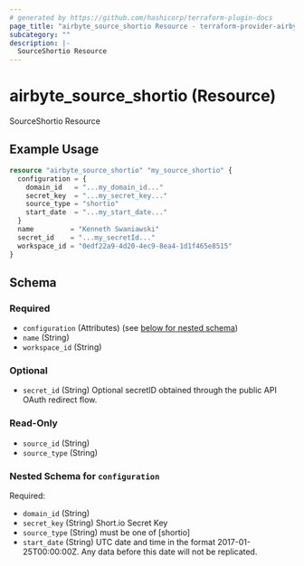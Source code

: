 ```yaml
---
# generated by https://github.com/hashicorp/terraform-plugin-docs
page_title: "airbyte_source_shortio Resource - terraform-provider-airbyte"
subcategory: ""
description: |-
  SourceShortio Resource
---
```


# airbyte_source_shortio (Resource)

SourceShortio Resource

## Example Usage

```terraform
resource "airbyte_source_shortio" "my_source_shortio" {
  configuration = {
    domain_id   = "...my_domain_id..."
    secret_key  = "...my_secret_key..."
    source_type = "shortio"
    start_date  = "...my_start_date..."
  }
  name         = "Kenneth Swaniawski"
  secret_id    = "...my_secretId..."
  workspace_id = "0edf22a9-4d20-4ec9-8ea4-1d1f465e8515"
}
```

<!-- schema generated by tfplugindocs -->
## Schema

### Required

- `configuration` (Attributes) (see [below for nested schema](#nestedatt--configuration))
- `name` (String)
- `workspace_id` (String)

### Optional

- `secret_id` (String) Optional secretID obtained through the public API OAuth redirect flow.

### Read-Only

- `source_id` (String)
- `source_type` (String)

<a id="nestedatt--configuration"></a>
### Nested Schema for `configuration`

Required:

- `domain_id` (String)
- `secret_key` (String) Short.io Secret Key
- `source_type` (String) must be one of [shortio]
- `start_date` (String) UTC date and time in the format 2017-01-25T00:00:00Z. Any data before this date will not be replicated.



